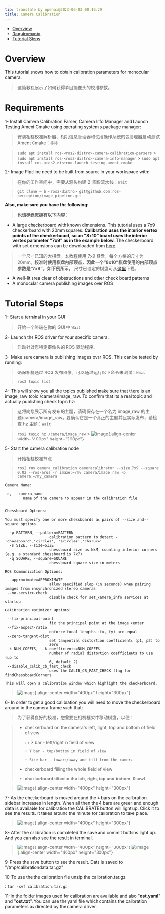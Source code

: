 ```yaml
---
tip: translate by openai@2023-06-03 00:16:29
title: Camera Calibration
---
```


- [Overview](#overview)
- [Requirements](#requirements)
- [Tutorial Steps](#tutorial-steps)

# Overview

This tutorial shows how to obtain calibration parameters for monocular camera.

> 这篇教程展示了如何获得单目摄像头的校准参数。

# Requirements

1- Install Camera Calibration Parser, Camera Info Manager and Launch Testing Ament Cmake using operating system's package manager:

> 安装相机校准解析器、相机信息管理器和使用操作系统的包管理器启动测试 Ament Cmake：`等待`

> `sudo apt install ros-<ros2-distro>-camera-calibration-parsers` > `sudo apt install ros-<ros2-distro>-camera-info-manager` > `sudo apt install ros-<ros2-distro>-launch-testing-ament-cmake`

2- Image Pipeline need to be built from source in your workspace with:

> 在你的工作空间中，需要从源头构建 2-图像流水线：`Wait`

> `git clone – b <ros2-distro> git@github.com:ros-perception/image_pipeline.git`

**Also, make sure you have the following:**

> **也请确保您拥有以下内容：**

- A large checkerboard with known dimensions. This tutorial uses a 7x9 checkerboard with 20mm squares. **Calibration uses the interior vertex points of the checkerboard, so an \"8x10\" board uses the interior vertex parameter \"7x9\" as in the example below.** The checkerboard with set dimensions can be downloaded from [here](https://calib.io/pages/camera-calibration-pattern-generator).

> 一个尺寸已知的大棋盘。本教程使用 7x9 棋盘，每个方格的尺寸为 20mm。**校准时使用棋盘内部顶点，因此一个“8x10”棋盘使用的内部顶点参数是“7x9”，如下例所示。** 尺寸已设定的棋盘可从[这里](https://calib.io/pages/camera-calibration-pattern-generator)下载。

- A well-lit area clear of obstructions and other check board patterns
- A monocular camera publishing images over ROS

# Tutorial Steps

1- Start a terminal in your GUI

> 开始一个终端在你的 GUI 中 `Wait`

2- Launch the ROS driver for your specific camera.

> 启动针对您特定摄像头的 ROS 驱动程序。

3- Make sure camera is publishing images over ROS. This can be tested by running:

> 确保相机通过 ROS 发布图像。可以通过运行以下命令来测试：`Wait`

> `ros2 topic list`

4- This will show you all the topics published make sure that there is an image_raw topic /camera/image_raw. To confirm that its a real topic and actually publishing check topic hz:

> 这将向您展示所有发布的主题，请确保存在一个名为 image_raw 的主题/camera/image_raw。要确认它是一个真正的主题并且实际发布，请检查 hz 主题：`Wait`

> `ros2 topic hz /camera/image_raw` > ![image](images/Camera_Calibration/ROS2_topic_hz.png){.align-center width="400px" height="300px"}

5- Start the camera calibration node

> 开始相机校准节点

> `ros2 run camera_calibration cameracalibrator --size 7x9 --square 0.02 --ros-args -r image:=/my_camera/image_raw -p camera:=/my_camera`

    Camera Name:

    -c, --camera_name
            name of the camera to appear in the calibration file


    Chessboard Options:

    You must specify one or more chessboards as pairs of --size and--square options.

      -p PATTERN, --pattern=PATTERN
                        calibration pattern to detect - 'chessboard','circles', 'acircles','charuco'
      -s SIZE, --size=SIZE
                        chessboard size as NxM, counting interior corners (e.g. a standard chessboard is 7x7)
      -q SQUARE, --square=SQUARE
                        chessboard square size in meters

    ROS Communication Options:

     --approximate=APPROXIMATE
                        allow specified slop (in seconds) when pairing images from unsynchronized stereo cameras
     --no-service-check
                        disable check for set_camera_info services at startup

    Calibration Optimizer Options:

     --fix-principal-point
                        fix the principal point at the image center
     --fix-aspect-ratio
                        enforce focal lengths (fx, fy) are equal
     --zero-tangent-dist
                        set tangential distortion coefficients (p1, p2) to
                        zero
     -k NUM_COEFFS, --k-coefficients=NUM_COEFFS
                        number of radial distortion coefficients to use (up to
                        6, default 2)
     --disable_calib_cb_fast_check
                        uses the CALIB_CB_FAST_CHECK flag for findChessboardCorners

    This will open a calibration window which highlight the checkerboard.

> ![image](images/Camera_Calibration/window1.png){.align-center width="400px" height="300px"}

6- In order to get a good calibration you will need to move the checkerboard around in the camera frame such that:

> 为了获得良好的校准，您需要在相机框架中移动棋盘，以便：

> - checkerboard on the camera\'s left, right, top and bottom of field of view
>
>   : ◦ X bar - left/right in field of view
>
>       ◦ Y bar - top/bottom in field of view
>
>       ◦ Size bar - toward/away and tilt from the camera
>
> - checkerboard filling the whole field of view
>
> - checkerboard tilted to the left, right, top and bottom (Skew)

> ![image](images/Camera_Calibration/calibration.jpg){.align-center width="400px" height="300px"}

7- As the checkerboard is moved around the 4 bars on the calibration sidebar increases in length. When all then the 4 bars are green and enough data is available for calibration the CALIBRATE button will light up. Click it to see the results. It takes around the minute for calibration to take place.

> ![image](images/Camera_Calibration/greenbars.png){.align-center width="400px" height="300px"}

8- After the calibration is completed the save and commit buttons light up. And you can also see the result in terminal.

> ![image](images/Camera_Calibration/calibration_complete.png){.align-center width="400px" height="300px"}
> ![image](images/Camera_Calibration/calibration_parameters.png){.align-center width="400px" height="300px"}

9-Press the save button to see the result. Data is saved to \"/tmp/calibrationdata.tar.gz\"

10-To use the the calibration file unzip the calibration.tar.gz

: `tar -xvf calibration.tar.gz`

11-In the folder images used for calibration are available and also "**ost.yaml**" and "**ost.txt**". You can use the yaml file which contains the calibration parameters as directed by the camera driver.
